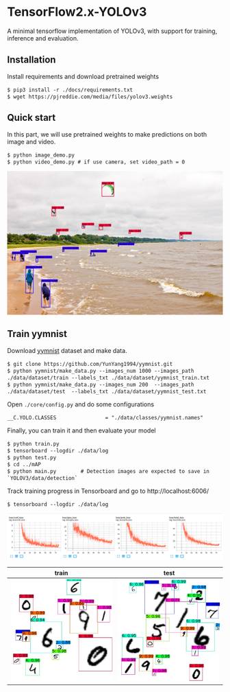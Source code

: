 # TensorFlow2.x-YOLOv3
A minimal tensorflow implementation of YOLOv3, with support for training, inference and evaluation.

## Installation

Install requirements and download pretrained weights

```
$ pip3 install -r ./docs/requirements.txt
$ wget https://pjreddie.com/media/files/yolov3.weights
```

## Quick start

In this part, we will use pretrained weights to make predictions on both image and video.

```
$ python image_demo.py
$ python video_demo.py # if use camera, set video_path = 0
```
![image](./docs/kite_result.jpg)

## Train yymnist

Download [yymnist](https://github.com/YunYang1994/yymnist) dataset and make data.

```
$ git clone https://github.com/YunYang1994/yymnist.git
$ python yymnist/make_data.py --images_num 1000 --images_path ./data/dataset/train --labels_txt ./data/dataset/yymnist_train.txt
$ python yymnist/make_data.py --images_num 200  --images_path ./data/dataset/test  --labels_txt ./data/dataset/yymnist_test.txt
```
Open `./core/config.py` and do some configurations
```
__C.YOLO.CLASSES                = "./data/classes/yymnist.names"
```

Finally, you can train it and then evaluate your model

```
$ python train.py
$ tensorboard --logdir ./data/log
$ python test.py
$ cd ../mAP
$ python main.py        # Detection images are expected to save in `YOLOV3/data/detection`
```
Track training progress in Tensorboard and go to http://localhost:6006/

```
$ tensorboard --logdir ./data/log
```
![image](./docs/loss.png)

| train |test|
|---|---
|![image](./docs/01554.jpg)|![image](./docs/01567.jpg)|